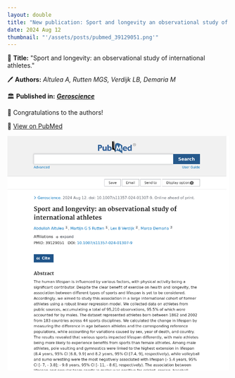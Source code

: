 ```yaml
---
layout: double
title: "New publication: Sport and longevity an observational study of international athletes"
date: 2024 Aug 12
thumbnail: "'/assets/posts/pubmed_39129051.png'"
---
```

📖 <strong>Title:</strong> "Sport and longevity: an observational study of international athletes."  

🖊️ <strong>Authors:</strong> <em>Altulea A, Rutten MGS, Verdijk LB, Demaria M</em>  

🏛️ <strong>Published in:</strong> <em><strong><ins>Geroscience</ins></strong></em>  

🎉 Congratulations to the authors!  

🔗 <a href="https://pubmed.ncbi.nlm.nih.gov/39129051/">View on PubMed</a>  

![Publication Image](/assets/posts/pubmed_39129051.png)

